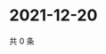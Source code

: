 # 2021-12-20

共 0 条

<!-- BEGIN WEIBO -->
<!-- 最后更新时间 Mon Dec 20 2021 21:23:21 GMT+0800 (China Standard Time) -->

<!-- END WEIBO -->
